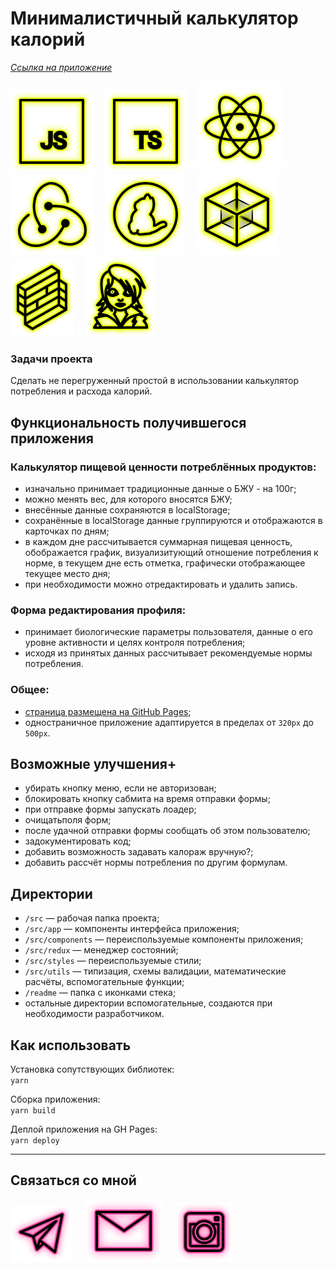 # Минималистичный калькулятор калорий

_[Ссылка на приложение](https://beagle-elgaeb.github.io/pet-clculator-calories/ "Приложение")_

<p>
  <a href="https://developer.mozilla.org/ru/docs/Web/JavaScript"><img src="readme/icon-js.svg" alt="JS"></a>
    <img src="readme/icon-whitespace-5px.svg"/>
  <a href="https://www.typescriptlang.org/"><img src="readme/icon-ts.svg" alt="TS"></a>
    <img src="readme/icon-whitespace-5px.svg"/>
  <a href="https://ru.reactjs.org/"><img src="readme/icon-react.svg" alt="React"></a>
    <img src="readme/icon-whitespace-5px.svg"/>
  <a href="https://redux.js.org/"><img src="readme/icon-redux.svg" alt="Redux"></a>
    <img src="readme/icon-whitespace-5px.svg"/>
  <a href="https://yarnpkg.com/"><img src="readme/icon-yarn.svg" alt="Yarn"></a>
    <img src="readme/icon-whitespace-5px.svg"/>
  <a href="https://webpack.js.org/"><img src="readme/icon-webpack.svg" alt="WebPack"></a>
    <!-- <img src="readme/icon-whitespace-5px.svg"/>
  <a href="https://ru.wikipedia.org/wiki/REST"><img src="readme/icon-api.svg" alt="REST API"></a> -->
    <!-- <img src="readme/icon-whitespace-5px.svg"/>
  <a href="https://nodejs.org/ru/docs/"><img src="readme/icon-node.svg" alt="NodeJS"></a> -->
    <!-- <img src="readme/icon-whitespace-5px.svg"/>
  <a href="https://expressjs.com/ru/"><img src="readme/icon-express.svg" alt="ExpressJS"></a> -->
    <img src="readme/icon-whitespace-5px.svg"/>
  <a href="https://formik.org/"><img src="readme/icon-formik.svg" alt="Formik"></a>
    <img src="readme/icon-whitespace-5px.svg"/>
  <a href="https://emotion.sh/docs/introduction"><img src="readme/icon-emotion.svg" alt="Emotion"></a>
    <!-- <img src="readme/icon-whitespace-5px.svg"/> -->
  <!-- <a href="https://www.chartjs.org/"><img src="readme/icon-chart.svg" alt="ChartJs"></a> -->
</p>

### Задачи проекта

Сделать не перегруженный простой в использовании калькулятор потребления и расхода калорий.

## Функциональность получившегося приложения

### Калькулятор пищевой ценности потреблённых продуктов:

- изначально принимает традиционные данные о БЖУ - на 100г;
- можно менять вес, для которого вносятся БЖУ;
- внесённые данные сохраняются в localStorage;
- сохранённые в localStorage данные группируются и отображаются в карточках по дням;
- в каждом дне рассчитывается суммарная пищевая ценность, обображается график, визуализитующий отношение потребления к норме, в текущем дне есть отметка, графически отображающее текущее место дня;
- при необходимости можно отредактировать и удалить запись.

### Форма редактирования профиля:

- принимает биологические параметры пользователя, данные о его уровне активности и целях контроля потребления;
- исходя из принятых данных рассчитывает рекомендуемые нормы потребления.

### Общее:

<!-- - проработан UX (); -->

- [страница размещена на GitHub Pages](https://beagle-elgaeb.github.io/pet-clculator-calories/ "Приложение");
- одностраничное приложение адаптируется в пределах от `320px` до `500px`.

## Возможные улучшения+     

- убирать кнопку меню, если не авторизован;
- блокировать кнопку сабмита на время отправки формы;
- при отправке формы запускать лоадер;
- очищатьполя форм;
- после удачной отправки формы сообщать об этом пользователю;
- задокументировать код;
- добавить возможность задавать калораж вручную?;
- добавить рассчёт нормы потребления по другим формулам.

## Директории

- `/src` — рабочая папка проекта;
- `/src/app` — компоненты интерфейса приложения;
- `/src/components` — переиспользуемые компоненты приложения;
- `/src/redux` — менеджер состояний;
- `/src/styles` — переиспользуемые стили;
- `/src/utils` — типизация, схемы валидации, математические расчёты, вспомогательные функции;
- `/readme` — папка с иконками стека;
- остальные директории вспомогательные, создаются при необходимости разработчиком.

## Как использовать

Установка сопутствующих библиотек:  
`yarn`

Сборка приложения:  
`yarn build`

Деплой приложения на GH Pages:  
`yarn deploy`

---

## Связаться со мной

<p>
  <a href="https://t.me/evgevgevge"><img src="readme/icon-tg.svg" alt="Telegram"></a>
    <img src="readme/icon-whitespace-5px.svg"/>
  <a href="mailto:beagle-elgaeb@ya.ru"><img src="readme/icon-mail.svg" alt="Mail"></a>
    <img src="readme/icon-whitespace-5px.svg"/>
  <a href="https://www.instagram.com/evg._.su/"><img src="readme/icon-inst.svg" alt="Instagram"></a>
</p>
